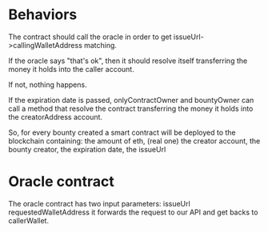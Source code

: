 # Behaviors
The contract should call the oracle in order to get issueUrl->callingWalletAddress matching.

If the oracle says "that's ok", then it should resolve itself transferring the money it holds into the caller account.

If not, nothing happens.

If the expiration date is passed, onlyContractOwner and bountyOwner can call a method that resolve the contract transferring the money it holds into the creatorAddress account.

So, for every bounty created a smart contract will be deployed to the blockchain containing:
    the amount of eth, (real one)
    the creator account,
    the bounty creator,
    the expiration date,
    the issueUrl

# Oracle contract
The oracle contract has two input parameters:
    issueUrl
    requestedWalletAddress
it forwards the request to our API and get backs to callerWallet.